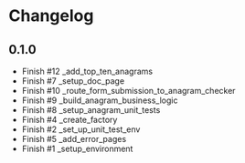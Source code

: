 # Changelog

## 0.1.0

- Finish #12 _add_top_ten_anagrams
- Finish #7 _setup_doc_page
- Finish #10 _route_form_submission_to_anagram_checker
- Finish #9 _build_anagram_business_logic
- Finish #8 _setup_anagram_unit_tests
- Finish #4 _create_factory
- Finish #2 _set_up_unit_test_env
- Finish #5 _add_error_pages
- Finish #1 _setup_environment